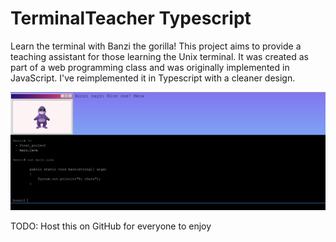 # TerminalTeacher Typescript

Learn the terminal with Banzi the gorilla! This project aims to provide a teaching assistant for those learning the Unix terminal. It was created as part of a web programming class and was originally implemented in JavaScript. I've reimplemented it in Typescript with a cleaner design. 


 ![TerminalTeacher screenshot - a gorilla teaches you how to use Unix](/terminal_teacher_ts/src/assets/demo1.png)

 TODO: Host this on GitHub for everyone to enjoy